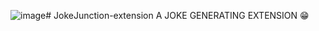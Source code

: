 ![image](https://github.com/hassaanistic/JokeJunction-extension/assets/97599430/225fd962-0378-4ffc-9e1f-30a87f138104)# JokeJunction-extension
A JOKE GENERATING EXTENSION 😁
